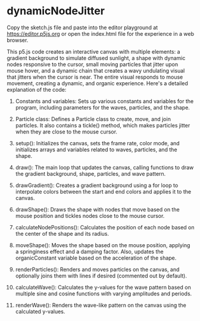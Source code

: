 # dynamicNodeJitter

Copy the sketch.js file and paste into the editor playground at https://editor.p5js.org or open the index.html file for the experience in a web browser.

This p5.js code creates an interactive canvas with multiple elements: a gradient background to simulate diffused sunlight,
a shape with dynamic nodes responsive to the cursor, small moving particles that jitter upon mouse hover,
and a dynamic chain that creates a wavy undulating visual that jitters when the cursor is near.
The entire visual responds to mouse movement, creating a dynamic, and organic experience.
Here's a detailed explanation of the code:

1.	Constants and variables: Sets up various constants and variables for the program, including parameters for the waves, particles, and the shape.

2.	Particle class: Defines a Particle class to create, move, and join particles. It also contains a tickle() method,
    which makes particles jitter when they are close to the mouse cursor.

3.	setup(): Initializes the canvas, sets the frame rate, color mode, and initializes arrays and variables related to waves, particles, and the shape.

4.	draw(): The main loop that updates the canvas, calling functions to draw the gradient background, shape, particles, and wave pattern.

5.	drawGradient(): Creates a gradient background using a for loop to interpolate colors between the start and end colors and applies it to the canvas.

6.	drawShape(): Draws the shape with nodes that move based on the mouse position and tickles nodes close to the mouse cursor.

7.	calculateNodePositions(): Calculates the position of each node based on the center of the shape and its radius.

8.	moveShape(): Moves the shape based on the mouse position, applying a springiness effect and a damping factor.
    Also, updates the organicConstant variable based on the acceleration of the shape.

9.	renderParticles(): Renders and moves particles on the canvas, and optionally joins them with lines if desired (commented out by default).

10.	calculateWave(): Calculates the y-values for the wave pattern based on multiple sine and cosine functions with varying amplitudes and periods.

11.	renderWave(): Renders the wave-like pattern on the canvas using the calculated y-values.
